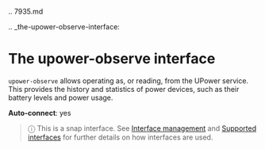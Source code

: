 .. 7935.md

.. _the-upower-observe-interface:

# The upower-observe interface

`upower-observe` allows operating as, or reading, from the UPower service. This provides the history and statistics of power devices, such as their battery levels and power usage.

**Auto-connect**: yes

> ⓘ  This is a snap interface. See [Interface management](/t/interface-management/6154) and [Supported interfaces](/t/supported-interfaces/7744) for further details on how interfaces are used.